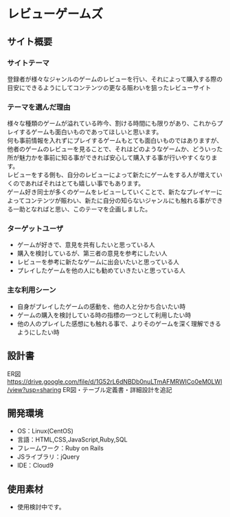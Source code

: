 # レビューゲームズ

## サイト概要
### サイトテーマ
登録者が様々なジャンルのゲームのレビューを行い、それによって購入する際の目安にできるようにしてコンテンツの更なる賑わいを狙ったレビューサイト

### テーマを選んだ理由
様々な種類のゲームが溢れている昨今、割ける時間にも限りがあり、これからプレイするゲームも面白いものであってほしいと思います。  
何も事前情報を入れずにプレイするゲームもとても面白いものではありますが、他者のゲームのレビューを見ることで、それはどのようなゲームか、どういった所が魅力かを事前に知る事ができれば安心して購入する事が行いやすくなります。  
レビューをする側も、自分のレビューによって新たにゲームをする人が増えていくのであればそれはとても嬉しい事でもあります。  
ゲーム好き同士が多くのゲームをレビューしていくことで、新たなプレイヤーによってコンテンツが賑わい、新たに自分の知らないジャンルにも触れる事ができる一助となればと思い、このテーマを企画しました。

### ターゲットユーザ
- ゲームが好きで、意見を共有したいと思っている人
- 購入を検討しているが、第三者の意見を参考にしたい人
- レビューを参考に新たなゲームに出会いたいと思っている人
- プレイしたゲームを他の人にも勧めていきたいと思っている人

### 主な利用シーン
- 自身がプレイしたゲームの感動を、他の人と分かち合いたい時 
- ゲームの購入を検討している時の指標の一つとして利用したい時
- 他の人のプレイした感想にも触れる事で、よりそのゲームを深く理解できるようにしたい時

## 設計書
ER図
https://drive.google.com/file/d/1G52rL6dNBDb0nuLTmAFMRWICo0eM0LWl/view?usp=sharing
ER図・テーブル定義書・詳細設計を追記

## 開発環境
- OS：Linux(CentOS)
- 言語：HTML,CSS,JavaScript,Ruby,SQL
- フレームワーク：Ruby on Rails
- JSライブラリ：jQuery
- IDE：Cloud9

## 使用素材
<!--- 外部サービスの画像素材・音声素材を使用した場合は、必ずサービス名とURLを明記してください。-->
<!--  画像やキャラクターは不使用の方向-->
- 使用検討中です。
